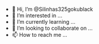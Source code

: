 - 👋 Hi, I’m @Silinhas325gokublack
- 👀 I’m interested in ...
- 🌱 I’m currently learning ...
- 💞️ I’m looking to collaborate on ...
- 📫 How to reach me ...

<!---
Silinhas325gokublack/Silinhas325gokublack is a ✨ special ✨ repository because its `README.md` (this file) appears on your GitHub profile.
You can click the Preview link to take a look at your changes.
--->
